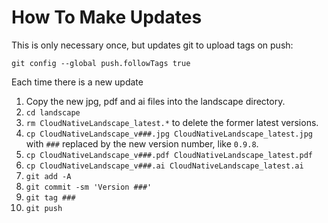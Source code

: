 # How To Make Updates

This is only necessary once, but updates git to upload tags on push:

`git config --global push.followTags true`

Each time there is a new update

1. Copy the new jpg, pdf and ai files into the landscape directory.
1. `cd landscape`
1. `rm CloudNativeLandscape_latest.*` to delete the former latest versions.
1. `cp CloudNativeLandscape_v###.jpg CloudNativeLandscape_latest.jpg` with `###` replaced by the new version number, like `0.9.8`.
1. `cp CloudNativeLandscape_v###.pdf CloudNativeLandscape_latest.pdf`
1. `cp CloudNativeLandscape_v###.ai CloudNativeLandscape_latest.ai`
1. `git add -A`
1. `git commit -sm 'Version ###'`
1. `git tag ###`
1. `git push`
